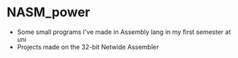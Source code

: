 # NASM_power
- Some small programs I've made in Assembly lang in my first semester at uni
- Projects made on the 32-bit Netwide Assembler 
